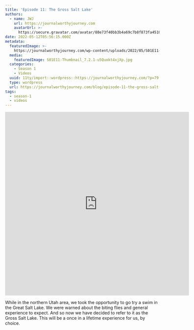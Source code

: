 ```yaml
---
title: 'Episode 11: The Gross Salt Lake'
authors:
  - name: JWJ
    url: https://journalworthyjourney.com
    avatarUrl: >-
      https://secure.gravatar.com/avatar/88e73f40bb3b4a69c7b8f873fa45104dd6dcbac157ec972498c06986de5efbaa?s=96&d=mm&r=g
date: 2022-05-12T05:56:15.000Z
metadata:
  featuredImage: >-
    https://journalworthyjourney.com/wp-content/uploads/2022/05/S01E11-Thumbnail_7.2.1.jpg
  media:
    featuredImage: S01E11-Thumbnail_7.2.1-u5Quokt4xjXp.jpg
  categories:
    - Season 1
    - Videos
  uuid: 11ty/import::wordpress::https://journalworthyjourney.com/?p=79
  type: wordpress
  url: https://journalworthyjourney.com/blog/episode-11-the-gross-salt-lake/
tags:
  - season-1
  - videos
---
```

<iframe  allowfullscreen="true" title="The Gross Salt Lake | Episode 11 | Full Time RV Travels" width="600" height="600" src="https://www.youtube.com/embed/TbnTKefXKP0?feature=oembed&amp;color=red&amp;rel=1&amp;controls=1&amp;fs=1&amp;iv_load_policy=0&amp;autoplay=0&amp;modestbranding=0&amp;cc_load_policy=0&amp;playsinline=1" frameborder="0" allow="accelerometer; encrypted-media;accelerometer;autoplay;clipboard-write;gyroscope;picture-in-picture clipboard-write; encrypted-media; gyroscope; picture-in-picture; web-share" referrerpolicy="strict-origin-when-cross-origin"></iframe>

While in the northern Utah area, we took the opportunity to go try a swim in the Great Salt Lake. We were warned about the biting flies and general experience to expect. And so now we have decided to refer to it as the Gross Salt Lake. This will be a once in a lifetime experience for us, by choice.